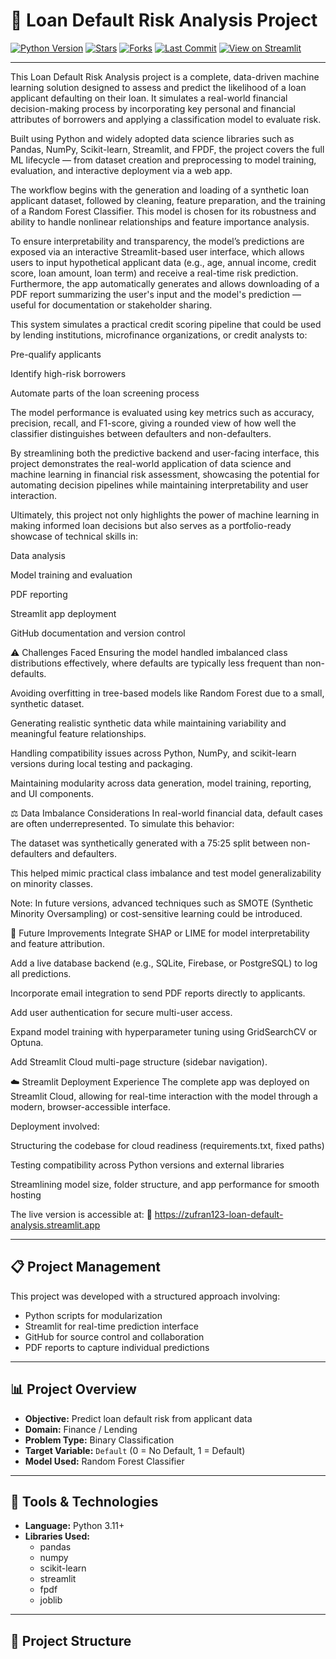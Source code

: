# 🔁 Loan Default Risk Analysis Project

[![Python Version](https://img.shields.io/badge/python-3.11%2B-blue.svg)](https://www.python.org/)
[![Stars](https://img.shields.io/github/stars/zufran123/loan-default-analysis.svg?style=social)](https://github.com/zufran123/loan-default-analysis/stargazers)
[![Forks](https://img.shields.io/github/forks/zufran123/loan-default-analysis.svg?style=social)](https://github.com/zufran123/loan-default-analysis/network/members)
[![Last Commit](https://img.shields.io/github/last-commit/zufran123/loan-default-analysis.svg)](https://github.com/zufran123/loan-default-analysis/commits/main)
[![View on Streamlit](https://static.streamlit.io/badges/streamlit_badge_black_white.svg)](https://zufran123-loan-default-analysis.streamlit.app)

---
This Loan Default Risk Analysis project is a complete, data-driven machine learning solution designed to assess and predict the likelihood of a loan applicant defaulting on their loan. It simulates a real-world financial decision-making process by incorporating key personal and financial attributes of borrowers and applying a classification model to evaluate risk.

Built using Python and widely adopted data science libraries such as Pandas, NumPy, Scikit-learn, Streamlit, and FPDF, the project covers the full ML lifecycle — from dataset creation and preprocessing to model training, evaluation, and interactive deployment via a web app.

The workflow begins with the generation and loading of a synthetic loan applicant dataset, followed by cleaning, feature preparation, and the training of a Random Forest Classifier. This model is chosen for its robustness and ability to handle nonlinear relationships and feature importance analysis.

To ensure interpretability and transparency, the model’s predictions are exposed via an interactive Streamlit-based user interface, which allows users to input hypothetical applicant data (e.g., age, annual income, credit score, loan amount, loan term) and receive a real-time risk prediction. Furthermore, the app automatically generates and allows downloading of a PDF report summarizing the user's input and the model's prediction — useful for documentation or stakeholder sharing.

This system simulates a practical credit scoring pipeline that could be used by lending institutions, microfinance organizations, or credit analysts to:

Pre-qualify applicants

Identify high-risk borrowers

Automate parts of the loan screening process

The model performance is evaluated using key metrics such as accuracy, precision, recall, and F1-score, giving a rounded view of how well the classifier distinguishes between defaulters and non-defaulters.

By streamlining both the predictive backend and user-facing interface, this project demonstrates the real-world application of data science and machine learning in financial risk assessment, showcasing the potential for automating decision pipelines while maintaining interpretability and user interaction.

Ultimately, this project not only highlights the power of machine learning in making informed loan decisions but also serves as a portfolio-ready showcase of technical skills in:

Data analysis

Model training and evaluation

PDF reporting

Streamlit app deployment

GitHub documentation and version control

⚠️ Challenges Faced
Ensuring the model handled imbalanced class distributions effectively, where defaults are typically less frequent than non-defaults.

Avoiding overfitting in tree-based models like Random Forest due to a small, synthetic dataset.

Generating realistic synthetic data while maintaining variability and meaningful feature relationships.

Handling compatibility issues across Python, NumPy, and scikit-learn versions during local testing and packaging.

Maintaining modularity across data generation, model training, reporting, and UI components.

⚖️ Data Imbalance Considerations
In real-world financial data, default cases are often underrepresented. To simulate this behavior:

The dataset was synthetically generated with a 75:25 split between non-defaulters and defaulters.

This helped mimic practical class imbalance and test model generalizability on minority classes.

Note: In future versions, advanced techniques such as SMOTE (Synthetic Minority Oversampling) or cost-sensitive learning could be introduced.

🚀 Future Improvements
Integrate SHAP or LIME for model interpretability and feature attribution.

Add a live database backend (e.g., SQLite, Firebase, or PostgreSQL) to log all predictions.

Incorporate email integration to send PDF reports directly to applicants.

Add user authentication for secure multi-user access.

Expand model training with hyperparameter tuning using GridSearchCV or Optuna.

Add Streamlit Cloud multi-page structure (sidebar navigation).

☁️ Streamlit Deployment Experience
The complete app was deployed on Streamlit Cloud, allowing for real-time interaction with the model through a modern, browser-accessible interface.

Deployment involved:

Structuring the codebase for cloud readiness (requirements.txt, fixed paths)

Testing compatibility across Python versions and external libraries

Streamlining model size, folder structure, and app performance for smooth hosting

The live version is accessible at:
🔗 https://zufran123-loan-default-analysis.streamlit.app

---

## 📋 Project Management

This project was developed with a structured approach involving:

- Python scripts for modularization
- Streamlit for real-time prediction interface
- GitHub for source control and collaboration
- PDF reports to capture individual predictions

---

## 📊 Project Overview

- **Objective:** Predict loan default risk from applicant data
- **Domain:** Finance / Lending
- **Problem Type:** Binary Classification
- **Target Variable:** `Default` (0 = No Default, 1 = Default)
- **Model Used:** Random Forest Classifier

---

## 🧰 Tools & Technologies

- **Language:** Python 3.11+
- **Libraries Used:**
  - pandas
  - numpy
  - scikit-learn
  - streamlit
  - fpdf
  - joblib

---

## 📁 Project Structure

